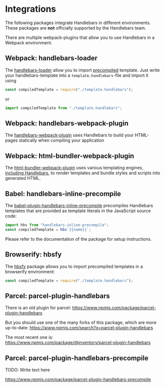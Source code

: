 # Integrations

The following packages integrate Handlebars in different environments. These packages are **not** officially supported
by the Handlebars team.

There are multiple webpack-plugins that allow you to use Handlebars in a Webpack environment.

## Webpack: handlebars-loader

The [handlebars-loader](https://github.com/pcardune/handlebars-loader) allow you to import
[precompiled](./precompilation.html) template. Just write your handlebars-template into a `template.handlebars`-file and
import it using

```js
const compiledTemplate = require("./template.handlebars");
```

or

```js
import compiledTemplate from "./template.handlebars";
```

## Webpack: handlebars-webpack-plugin

The [handlebars-webpack-plugin](https://github.com/sagold/handlebars-webpack-plugin) uses Handlebars to build your
HTML-pages statically when compiling your application

## Webpack: html-bundler-webpack-plugin

The [html-bundler-webpack-plugin](https://github.com/webdiscus/html-bundler-webpack-plugin) uses various templating
engines, [including Handlebars](https://github.com/webdiscus/html-bundler-webpack-plugin#using-the-handlebars), to
render templates and bundle styles and scripts into generated HTML.

## Babel: handlebars-inline-precompile

The
[babel-plugin-handlebars-inline-precompile](https://github.com/jamiebuilds/babel-plugin-handlebars-inline-precompile)
precompiles Handlebars templates that are provided as template literals in the JavaScript source code:

```js
import hbs from "handlebars-inline-precompile";
const compiledTemplate = hbs`{{name}}`;
```

Please refer to the documentation of the package for setup instructions.

## Browserify: hbsfy

The [hbsfy](https://www.npmjs.com/package/hbsfy) package allows you to import precompiled templates in a browserify
environment:

```js
const compiledTemplate = require("./template.handlebars");
```

## Parcel: parcel-plugin-handlebars

There is an old plugin for parcel: https://www.npmjs.com/package/parcel-plugin-handlebars

But you should use one of the many forks of this package, which are more up-to-date:
https://www.npmjs.com/search?q=parcel-plugin-handlebars

The most recent one is: https://www.npmjs.com/package/@inventory/parcel-plugin-handlebars

## Parcel: parcel-plugin-handlebars-precompile

TODO: Write text here

https://www.npmjs.com/package/parcel-plugin-handlebars-precompile
